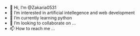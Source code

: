 - 👋 Hi, I’m @Zakaria0531
- 👀 I’m interested in artificial intellegence and web development
- 🌱 I’m currently learning python
- 💞️ I’m looking to collaborate on ...
- 📫 How to reach me ...

<!---
Zakaria0531/Zakaria0531 is a ✨ special ✨ repository because its `README.md` (this file) appears on your GitHub profile.
You can click the Preview link to take a look at your changes.
--->
